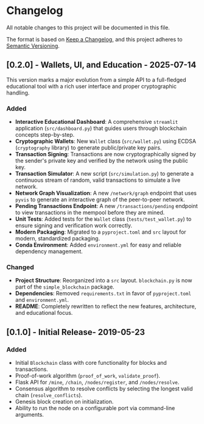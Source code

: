 # Changelog

All notable changes to this project will be documented in this file.

The format is based on [Keep a Changelog](https://keepachangelog.com/en/1.0.0/),
and this project adheres to [Semantic Versioning](https://semver.org/spec/v2.0.0.html).

## [0.2.0] - Wallets, UI, and Education - 2025-07-14

This version marks a major evolution from a simple API to a full-fledged educational tool with a rich user interface and proper cryptographic handling.

### Added
-   **Interactive Educational Dashboard**: A comprehensive `streamlit` application (`src/dashboard.py`) that guides users through blockchain concepts step-by-step.
-   **Cryptographic Wallets**: New `Wallet` class (`src/wallet.py`) using ECDSA (`cryptography` library) to generate public/private key pairs.
-   **Transaction Signing**: Transactions are now cryptographically signed by the sender's private key and verified by the network using the public key.
-   **Transaction Simulator**: A new script (`src/simulation.py`) to generate a continuous stream of random, valid transactions to simulate a live network.
-   **Network Graph Visualization**: A new `/network/graph` endpoint that uses `pyvis` to generate an interactive graph of the peer-to-peer network.
-   **Pending Transactions Endpoint**: A new `/transactions/pending` endpoint to view transactions in the mempool before they are mined.
-   **Unit Tests**: Added tests for the `Wallet` class (`tests/test_wallet.py`) to ensure signing and verification work correctly.
-   **Modern Packaging**: Migrated to a `pyproject.toml` and `src` layout for modern, standardized packaging.
-   **Conda Environment**: Added `environment.yml` for easy and reliable dependency management.

### Changed
-   **Project Structure**: Reorganized into a `src` layout. `blockchain.py` is now part of the `simple_blockchain` package.
-   **Dependencies**: Removed `requirements.txt` in favor of `pyproject.toml` and `environment.yml`.
-   **README**: Completely rewritten to reflect the new features, architecture, and educational focus.

## [0.1.0] - Initial Release- 2019-05-23

### Added
-   Initial `Blockchain` class with core functionality for blocks and transactions.
-   Proof-of-work algorithm (`proof_of_work`, `validate_proof`).
-   Flask API for `/mine`, `/chain`, `/nodes/register`, and `/nodes/resolve`.
-   Consensus algorithm to resolve conflicts by selecting the longest valid chain (`resolve_conflicts`).
-   Genesis block creation on initialization.
-   Ability to run the node on a configurable port via command-line arguments.